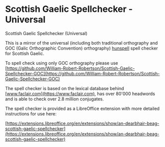 # Scottish Gaelic Spellchecker - Universal
Scottish Gaelic Spellchecker (Universal)

This is a mirror of the universal (including both traditional orthography and GOC (Galic Orthographic Convention) orthography) [hunspell](https://hunspell.github.io/) spell checker for Scottish Gaelic.

To spell check using only GOC orthography please use [https://github.com/William-Robert-Robertson/Scottish-Gaelic-Spellchecker-GOC](https://github.com/William-Robert-Robertson/Scottish-Gaelic-Spellchecker-GOC)

The spell checker is based on the lexical database behind [www.faclair.com](https://www.faclair.com), has over 80'000 headwords and is able to check over 2.8 million conjugates.

The spell checker is provided as a LibreOffice extension with more detailed instructions for use here:

[https://extensions.libreoffice.org/en/extensions/show/an-dearbhair-beag-scottish-gaelic-spellchecker](https://extensions.libreoffice.org/en/extensions/show/an-dearbhair-beag-scottish-gaelic-spellchecker)
